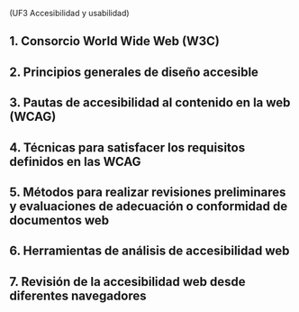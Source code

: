 (UF3 Accesibilidad y usabilidad)
## 1. Consorcio World Wide Web (W3C)


## 2. Principios generales de diseño accesible

## 3. Pautas de accesibilidad al contenido en la web (WCAG)


## 4. Técnicas para satisfacer los requisitos definidos en las WCAG


## 5. Métodos para realizar revisiones preliminares y evaluaciones de adecuación o conformidad de documentos web

## 6. Herramientas de análisis de accesibilidad web


## 7. Revisión de la accesibilidad web desde diferentes navegadores




